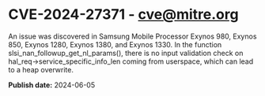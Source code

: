 # CVE-2024-27371 - cve@mitre.org

An issue was discovered in Samsung Mobile Processor Exynos 980, Exynos 850, Exynos 1280, Exynos 1380, and Exynos 1330. In the function slsi_nan_followup_get_nl_params(), there is no input validation check on hal_req->service_specific_info_len coming from userspace, which can lead to a heap overwrite.

**Publish date:** 2024-06-05
